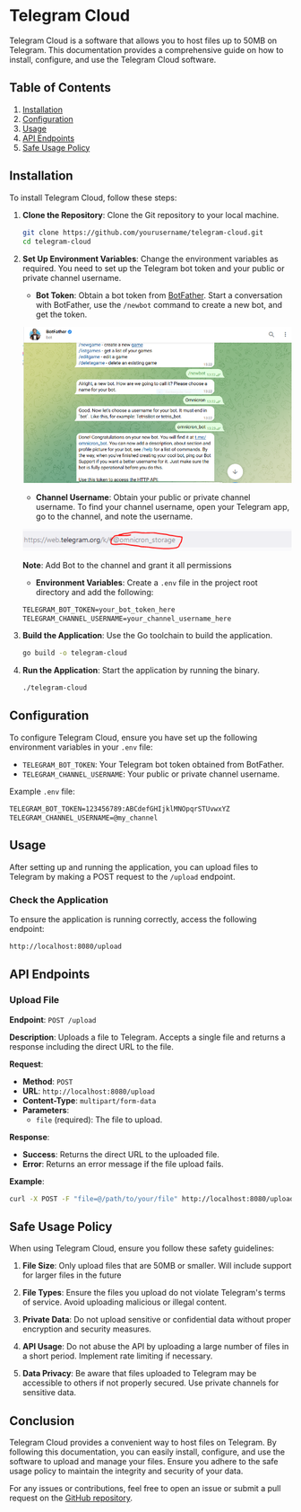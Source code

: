 # Telegram Cloud

Telegram Cloud is a software that allows you to host files up to 50MB on Telegram. This documentation provides a comprehensive guide on how to install, configure, and use the Telegram Cloud software.

## Table of Contents

1. [Installation](#installation)
2. [Configuration](#configuration)
3. [Usage](#usage)
4. [API Endpoints](#api-endpoints)
5. [Safe Usage Policy](#safe-usage-policy)

## Installation

To install Telegram Cloud, follow these steps:

1. **Clone the Repository**: Clone the Git repository to your local machine.

    ```sh
    git clone https://github.com/yourusername/telegram-cloud.git
    cd telegram-cloud
    ```

2. **Set Up Environment Variables**: Change the environment variables as required. You need to set up the Telegram bot token and your public or private channel username.

    - **Bot Token**: Obtain a bot token from [BotFather](https://t.me/botfather). Start a conversation with BotFather, use the `/newbot` command to create a new bot, and get the token.

    ![BotFather Token](docs/botfather.png)

    - **Channel Username**: Obtain your public or private channel username. To find your channel username, open your Telegram app, go to the channel, and note the username.

    ![Channel Username](docs/channel-username.png)

    **Note**:  Add Bot to the channel and grant it all permissions

    - **Environment Variables**: Create a `.env` file in the project root directory and add the following:

    ```env
    TELEGRAM_BOT_TOKEN=your_bot_token_here
    TELEGRAM_CHANNEL_USERNAME=your_channel_username_here
    ```

3. **Build the Application**: Use the Go toolchain to build the application.

    ```sh
    go build -o telegram-cloud
    ```

4. **Run the Application**: Start the application by running the binary.

    ```sh
    ./telegram-cloud
    ```

## Configuration

To configure Telegram Cloud, ensure you have set up the following environment variables in your `.env` file:

- `TELEGRAM_BOT_TOKEN`: Your Telegram bot token obtained from BotFather.
- `TELEGRAM_CHANNEL_USERNAME`: Your public or private channel username.

Example `.env` file:

```env
TELEGRAM_BOT_TOKEN=123456789:ABCdefGHIjklMNOpqrSTUvwxYZ
TELEGRAM_CHANNEL_USERNAME=@my_channel
```

## Usage

After setting up and running the application, you can upload files to Telegram by making a POST request to the `/upload` endpoint.

### Check the Application

To ensure the application is running correctly, access the following endpoint:

```sh
http://localhost:8080/upload
```
## API Endpoints

### Upload File

**Endpoint**: `POST /upload`

**Description**: Uploads a file to Telegram. Accepts a single file and returns a response including the direct URL to the file.

**Request**:

- **Method**: `POST`
- **URL**: `http://localhost:8080/upload`
- **Content-Type**: `multipart/form-data`
- **Parameters**:
  - `file` (required): The file to upload.

**Response**:

- **Success**: Returns the direct URL to the uploaded file.
- **Error**: Returns an error message if the file upload fails.

**Example**:

```sh
curl -X POST -F "file=@/path/to/your/file" http://localhost:8080/upload
```
## Safe Usage Policy

When using Telegram Cloud, ensure you follow these safety guidelines:

1. **File Size**: Only upload files that are 50MB or smaller. Will include support for larger files in the future

2. **File Types**: Ensure the files you upload do not violate Telegram's terms of service. Avoid uploading malicious or illegal content.

3. **Private Data**: Do not upload sensitive or confidential data without proper encryption and security measures.

4. **API Usage**: Do not abuse the API by uploading a large number of files in a short period. Implement rate limiting if necessary.

5. **Data Privacy**: Be aware that files uploaded to Telegram may be accessible to others if not properly secured. Use private channels for sensitive data.

## Conclusion

Telegram Cloud provides a convenient way to host files on Telegram. By following this documentation, you can easily install, configure, and use the software to upload and manage your files. Ensure you adhere to the safe usage policy to maintain the integrity and security of your data.

For any issues or contributions, feel free to open an issue or submit a pull request on the [GitHub repository](https://github.com/charlesozo/telegram-cloud-storage).


